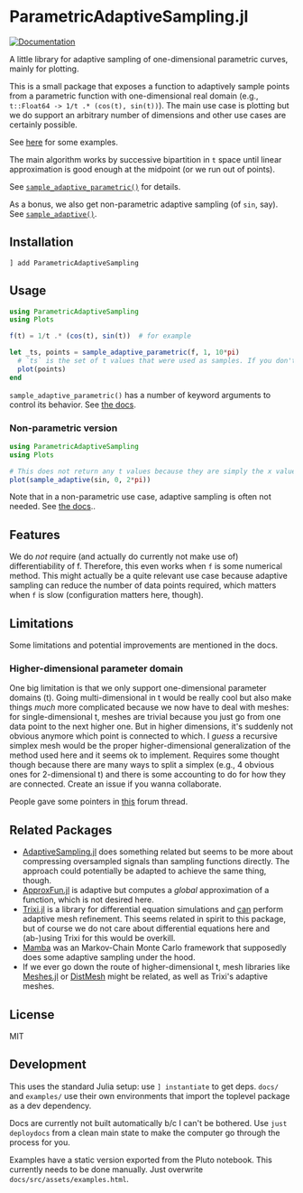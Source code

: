 # ParametricAdaptiveSampling.jl

[![Documentation](https://img.shields.io/badge/docs-dev-blue.svg)](https://schuldenzucker.com/ParametricAdaptiveSampling.jl/)

A little library for adaptive sampling of one-dimensional parametric curves, mainly for plotting.

This is a small package that exposes a function to adaptively sample points from a parametric function with one-dimensional real domain (e.g., `t::Float64 -> 1/t .* (cos(t), sin(t))`). The main use case is plotting but we do support an arbitrary number of dimensions and other use cases are certainly possible.

See [here](https://schuldenzucker.com/ParametricAdaptiveSampling.jl/assets/examples.jl) for some examples.

The main algorithm works by successive bipartition in `t` space until linear approximation is good enough at the midpoint (or we run out of points).

See [`sample_adaptive_parametric()`](https://schuldenzucker.com/ParametricAdaptiveSampling.jl/api.html#ParametricAdaptiveSampling.sample_adaptive_parametric) for details.

As a bonus, we also get non-parametric adaptive sampling (of `sin`, say). See [`sample_adaptive()`](https://schuldenzucker.com/ParametricAdaptiveSampling.jl/api.html#ParametricAdaptiveSampling.sample_adaptive).

## Installation

```
] add ParametricAdaptiveSampling
```

## Usage

```julia
using ParametricAdaptiveSampling
using Plots

f(t) = 1/t .* (cos(t), sin(t))  # for example

let _ts, points = sample_adaptive_parametric(f, 1, 10*pi)
  # `ts` is the set of t values that were used as samples. If you don't need them, just ignore them.
  plot(points)
end
```

`sample_adaptive_parametric()` has a number of keyword arguments to control its behavior. See [the docs](https://schuldenzucker.com/ParametricAdaptiveSampling.jl/api.html#ParametricAdaptiveSampling.sample_adaptive_parametric).

### Non-parametric version

```julia
using ParametricAdaptiveSampling
using Plots

# This does not return any t values because they are simply the x values.
plot(sample_adaptive(sin, 0, 2*pi))
```

Note that in a non-parametric use case, adaptive sampling is often not needed. See [the docs](https://schuldenzucker.com/ParametricAdaptiveSampling.jl/api.html#ParametricAdaptiveSampling.sample_adaptive)..

## Features

We do _not_ require (and actually do currently not make use of) differentiability of f. Therefore, this even works when `f` is some numerical method. This might actually be a quite relevant use case because adaptive sampling can reduce the number of data points required, which matters when `f` is slow (configuration matters here, though).

## Limitations

Some limitations and potential improvements are mentioned in the docs.

### Higher-dimensional parameter domain

One big limitation is that we only support one-dimensional parameter domains (t). Going multi-dimensional in t would be really cool but also make things _much_ more complicated because we now have to deal with meshes: for single-dimensional t, meshes are trivial because you just go from one data point to the next higher one. But in higher dimensions, it's suddenly not obvious anymore which point is connected to which. I _guess_ a recursive simplex mesh would be the proper higher-dimensional generalization of the method used here and it seems ok to implement. Requires some thought though because there are many ways to split a simplex (e.g., 4 obvious ones for 2-dimensional t) and there is some accounting to do for how they are connected. Create an issue if you wanna collaborate.

People gave some pointers in [this](https://discourse.julialang.org/t/library-hunt-adaptive-sampling-for-parametric-plots/128448) forum thread.

## Related Packages

- [AdaptiveSampling.jl](https://github.com/iuliancioarca/AdaptiveSampling.jl) does something related but seems to be more about compressing oversampled signals than sampling functions directly. The approach could potentially be adapted to achieve the same thing, though.
- [ApproxFun.jl](https://github.com/JuliaApproximation/ApproxFun.jl) is adaptive but computes a _global_ approximation of a function, which is not desired here.
- [Trixi.jl](https://github.com/trixi-framework/Trixi.jl) is a library for differential equation simulations and [can](https://trixi-framework.github.io/TrixiDocumentation/stable/tutorials/adaptive_mesh_refinement/#adaptive_mesh_refinement) perform adaptive mesh refinement. This seems related in spirit to this package, but of course we do not care about differential equations here and (ab-)using Trixi for this would be overkill.
- [Mamba](https://github.com/brian-j-smith/Mamba.jl) was an Markov-Chain Monte Carlo framework that supposedly does some adaptive sampling under the hood.
- If we ever go down the route of higher-dimensional t, mesh libraries like [Meshes.jl](https://github.com/JuliaGeometry/Meshes.jl) or [DistMesh](https://github.com/precise-simulation/distmesh-julia?tab=readme-ov-file) might be related, as well as Trixi's adaptive meshes.

## License

MIT

## Development

This uses the standard Julia setup: use `] instantiate` to get deps. `docs/` and `examples/` use their own environments that import the toplevel package as a dev dependency.

Docs are currently not built automatically b/c I can't be bothered. Use `just deploydocs` from a clean main state to make the computer go through the process for you.

Examples have a static version exported from the Pluto notebook. This currently needs to be done manually. Just overwrite `docs/src/assets/examples.html`.

